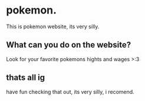 # pokemon.

This is pokemon website, its very silly.

## What can you do on the website?

Look for your favorite pokemons hights and wages >:3 

## thats all ig

have fun checking that out, its very silly, i recomend.
